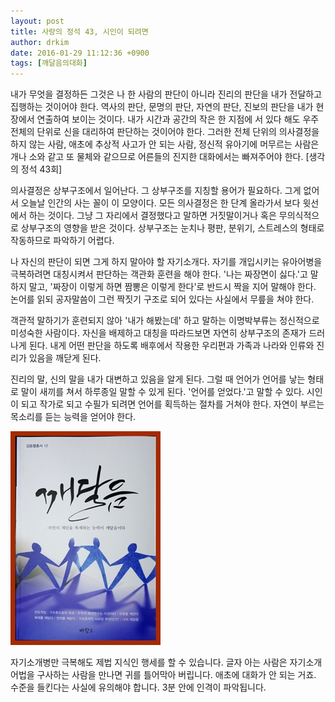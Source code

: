 ```yaml
---
layout: post
title: 사랑의 정석 43, 시인이 되려면
author: drkim
date: 2016-01-29 11:12:36 +0900
tags: [깨달음의대화]
---
```

내가 무엇을 결정하든 그것은 나 한 사람의 판단이 아니라 진리의 판단을 내가 전달하고 집행하는 것이어야 한다. 역사의 판단, 문명의 판단, 자연의 판단, 진보의 판단을 내가 현장에서 연출하여 보이는 것이다. 내가 시간과 공간의 작은 한 지점에 서 있다 해도 우주 전체의 단위로 신을 대리하여 판단하는 것이어야 한다. 그러한 전체 단위의 의사결정을 하지 않는 사람, 애초에 추상적 사고가 안 되는 사람, 정신적 유아기에 머무르는 사람은 개나 소와 같고 또 물체와 같으므로 어른들의 진지한 대화에서는 빠져주어야 한다. [생각의 정석 43회]

  


의사결정은 상부구조에서 일어난다. 그 상부구조를 지칭할 용어가 필요하다. 그게 없어서 오늘날 인간의 사는 꼴이 이 모양이다. 모든 의사결정은 한 단계 올라가서 보다 윗선에서 하는 것이다. 그냥 그 자리에서 결정했다고 말하면 거짓말이거나 혹은 무의식적으로 상부구조의 영향을 받은 것이다. 상부구조는 눈치나 평판, 분위기, 스트레스의 형태로 작동하므로 파악하기 어렵다. 

  


나 자신의 판단이 되면 그게 하지 말아야 할 자기소개다. 자기를 개입시키는 유아어병을 극복하려면 대칭시켜서 판단하는 객관화 훈련을 해야 한다. '나는 짜장면이 싫다.'고 말하지 말고, '짜장이 이렇게 하면 짬뽕은 이렇게 한다'로 반드시 짝을 지어 말해야 한다. 논어를 읽되 공자말씀이 그런 짝짓기 구조로 되어 있다는 사실에서 무릎을 쳐야 한다. 

  


객관적 말하기가 훈련되지 않아 '내가 해봤는데' 하고 말하는 이명박부류는 정신적으로 미성숙한 사람이다. 자신을 배제하고 대칭을 따라드보면 자연히 상부구조의 존재가 드러나게 된다. 내게 어떤 판단을 하도록 배후에서 작용한 우리편과 가족과 나라와 인류와 진리가 있음을 깨닫게 된다. 

  


진리의 말, 신의 말을 내가 대변하고 있음을 알게 된다. 그럴 때 언어가 언어를 낳는 형태로 말이 새끼를 쳐서 하루종일 말할 수 있게 된다. '언어를 얻었다.'고 말할 수 있다. 시인이 되고 작가로 되고 수필가 되려면 언어를 획득하는 절차를 거쳐야 한다. 자연이 부르는 목소리를 듣는 능력을 얻어야 한다. 

  


  



![](/files/attach/images/198/915/667/aDSC01523.JPG)   


  


자기소개병만 극복해도 제법 지식인 행세를 할 수 있습니다. 글자 아는 사람은 자기소개어법을 구사하는 사람을 만나면 귀를 틀어막아 버립니다. 애초에 대화가 안 되는 거죠. 수준을 들킨다는 사실에 유의해야 합니다. 3분 안에 인격이 파악됩니다.